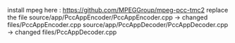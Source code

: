 install mpeg here : https://github.com/MPEGGroup/mpeg-pcc-tmc2
replace the file 	source/app/PccAppEncoder/PccAppEncoder.cpp -> changed files/PccAppEncoder.cpp 
			source/app/PccAppDecoder/PccAppDecoder.cpp  -> changed files/PccAppDecoder.cpp 